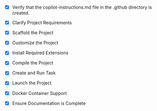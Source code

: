 <!-- Use this file to provide workspace-specific custom instructions to Copilot. For more details, visit https://code.visualstudio.com/docs/copilot/copilot-customization#_use-a-githubcopilotinstructionsmd-file -->
- [x] Verify that the copilot-instructions.md file in the .github directory is created.

- [x] Clarify Project Requirements
	<!-- MCP server for Kubernetes deployment management with TypeScript -->

- [x] Scaffold the Project
	<!--
	Create MCP server project structure with TypeScript
	Include tools: get_deployment_status, scale_deployment, toggle_feature_flag, rollback_deployment, deploy_version, get_pod_logs
	-->

- [x] Customize the Project
	<!--
	Add Kubernetes-specific functionality and tool implementations
	Configure TypeScript and build system
	-->

- [x] Install Required Extensions
	<!-- Install TypeScript and MCP-related extensions if available -->

- [x] Compile the Project
	<!--
	Install dependencies and compile TypeScript
	-->

- [x] Create and Run Task
	<!--
	Create build and development tasks for the MCP server
	 -->

- [x] Launch the Project
	<!--
	Set up MCP server launch configuration
	 -->

- [x] Docker Container Support
	<!--
	Add Docker and docker-compose support for easy deployment
	Multi-stage builds, security hardening, and K8s deployment manifests
	-->

- [x] Ensure Documentation is Complete
	<!--
	Complete README.md with MCP server documentation including Docker options
	Clean up this file
	 -->
